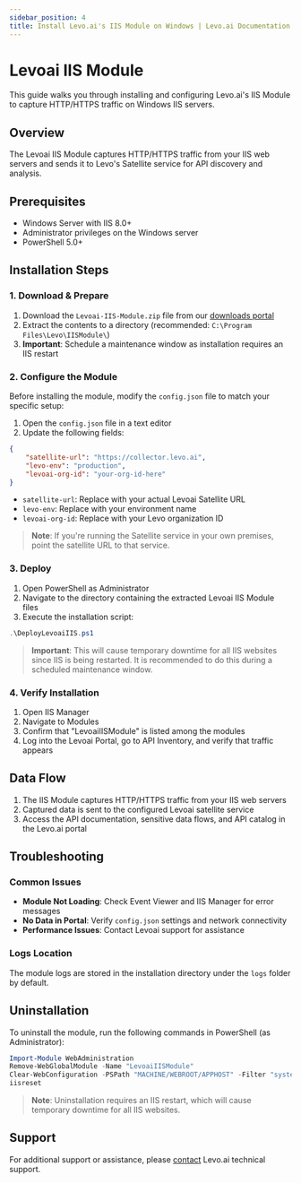 ```yaml
---
sidebar_position: 4
title: Install Levo.ai's IIS Module on Windows | Levo.ai Documentation
---
```


# Levoai IIS Module

This guide walks you through installing and configuring Levo.ai's IIS Module to capture HTTP/HTTPS traffic on Windows IIS servers.

## Overview

The Levoai IIS Module captures HTTP/HTTPS traffic from your IIS web servers and sends it to Levo's Satellite service for API discovery and analysis.

## Prerequisites

- Windows Server with IIS 8.0+
- Administrator privileges on the Windows server
- PowerShell 5.0+

## Installation Steps

### 1. Download & Prepare

1. Download the `Levoai-IIS-Module.zip` file from our [downloads portal](https://github.com/levoai/downloads/tree/main/windows)
2. Extract the contents to a directory (recommended: `C:\Program Files\Levo\IISModule\`)
3. **Important**: Schedule a maintenance window as installation requires an IIS restart

### 2. Configure the Module

Before installing the module, modify the `config.json` file to match your specific setup:

1. Open the `config.json` file in a text editor
2. Update the following fields:

```json
{
    "satellite-url": "https://collector.levo.ai",
    "levo-env": "production",
    "levoai-org-id": "your-org-id-here"
}
```

- `satellite-url`: Replace with your actual Levoai Satellite URL
- `levo-env`: Replace with your environment name
- `levoai-org-id`: Replace with your Levo organization ID

> **Note**: If you're running the Satellite service in your own premises, point the satellite URL to that service.

### 3. Deploy

1. Open PowerShell as Administrator
2. Navigate to the directory containing the extracted Levoai IIS Module files
3. Execute the installation script:

```powershell
.\DeployLevoaiIIS.ps1
```

> **Important**: This will cause temporary downtime for all IIS websites since IIS is being restarted. It is recommended to do this during a scheduled maintenance window.

### 4. Verify Installation

1. Open IIS Manager
2. Navigate to Modules
3. Confirm that "LevoaiIISModule" is listed among the modules
4. Log into the Levoai Portal, go to API Inventory, and verify that traffic appears

## Data Flow

1. The IIS Module captures HTTP/HTTPS traffic from your IIS web servers
2. Captured data is sent to the configured Levoai satellite service
3. Access the API documentation, sensitive data flows, and API catalog in the Levo.ai portal

## Troubleshooting

### Common Issues

- **Module Not Loading**: Check Event Viewer and IIS Manager for error messages
- **No Data in Portal**: Verify `config.json` settings and network connectivity
- **Performance Issues**: Contact Levoai support for assistance

### Logs Location

The module logs are stored in the installation directory under the `logs` folder by default.

## Uninstallation

To uninstall the module, run the following commands in PowerShell (as Administrator):

```powershell
Import-Module WebAdministration
Remove-WebGlobalModule -Name "LevoaiIISModule"
Clear-WebConfiguration -PSPath "MACHINE/WEBROOT/APPHOST" -Filter "system.webServer/modules/add[@name='LevoaiIISModule']"
iisreset
```

> **Note**: Uninstallation requires an IIS restart, which will cause temporary downtime for all IIS websites.

## Support

For additional support or assistance, please [contact](mailto:support@levo.ai) Levo.ai technical support.